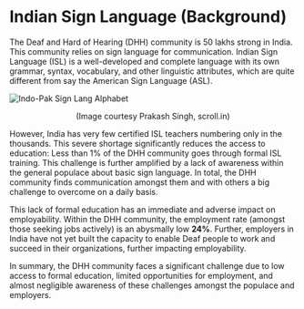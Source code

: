 # Indian Sign Language (Background)

The Deaf and Hard of Hearing (DHH) community is 50 lakhs strong in India. This community relies on sign language for communication. Indian Sign Language (ISL) is a well-developed and complete language with its own grammar, syntax, vocabulary, and other linguistic attributes, which are quite different from say the American Sign Language (ASL).



![Indo-Pak Sign Lang Alphabet](https://s01.sgp1.digitaloceanspaces.com/facebook/847575-65965-wjmctjrbqs-1502978910.jpg)
<center>(Image courtesy Prakash Singh, scroll.in)</center>

<p> However, India has very few certified ISL teachers numbering only in the thousands. This severe shortage significantly reduces the access to education: Less than 1% of the DHH community goes through formal ISL training. This challenge is further amplified by a lack of awareness within the general populace about basic sign language. In total, the DHH community finds communication amongst them and with others a big challenge to overcome on a daily basis. </p>
<p>This lack of formal education has an immediate and adverse impact on employability. Within the DHH community, the employment rate (amongst those seeking jobs actively) is an abysmally low <b>24%</b>. Further, employers in India have not yet built the capacity to enable Deaf people to work and succeed in their organizations, further impacting employability. </p>
<p> In summary, the DHH community faces a significant challenge due to low access to formal education, limited opportunities for employment, and almost negligible awareness of these challenges amongst the populace and employers. </p>

